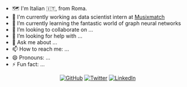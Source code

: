 - :world_map: I'm Italian :it:, from Roma.
- 🔭 I'm currently working as data scientist intern at [Musixmatch](https://www.musixmatch.com/it)
- 🌱 I’m currently learning the fantastic world of graph neural networks
- 👯 I’m looking to collaborate on ...
- 🤔 I’m looking for help with ...
- 💬 Ask me about ...
- 📫 How to reach me: ...
- 😄 Pronouns: ...
- ⚡ Fun fact: ...


<p align="center">
	<a href="https://github.com/mancusimichele"><img src="https://img.shields.io/github/followers/mancusimichele.svg?label=GitHub&style=social" alt="GitHub"></a>
	<a href="https://twitter.com/michelemancusi"><img src="https://img.shields.io/twitter/follow/michelemancusi?label=Twitter&style=social" alt="Twitter"></a>
	<a href="https://www.linkedin.com/in/michele-mancusi"><img src="https://img.shields.io/badge/LinkedIn--_.svg?style=social&logo=linkedin" alt="LinkedIn"></a>
	<!--a href="https://github.com/sponsors/mancusimichele"><img src="https://img.shields.io/badge/GitHub_Sponsors--_.svg?style=social&logo=github&logoColor=EA4AAA" alt="GitHub Sponsors"></a-->

</p>
